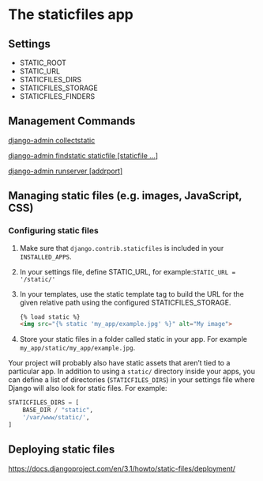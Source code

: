 # The staticfiles app

## Settings

- STATIC_ROOT
- STATIC_URL
- STATICFILES_DIRS
- STATICFILES_STORAGE
- STATICFILES_FINDERS

## Management Commands

[django-admin collectstatic](https://docs.djangoproject.com/en/3.1/ref/contrib/staticfiles/#django-admin-collectstatic)

[django-admin findstatic staticfile [staticfile ...]](https://docs.djangoproject.com/en/3.1/ref/contrib/staticfiles/#django-admin-findstatic)

[django-admin runserver [addrport]](https://docs.djangoproject.com/en/3.1/ref/contrib/staticfiles/#runserver)

## Managing static files (e.g. images, JavaScript, CSS)

### Configuring static files

1. Make sure that `django.contrib.staticfiles` is included in your `INSTALLED_APPS`.

2. In your settings file, define STATIC_URL, for example:`STATIC_URL = '/static/'`

3. In your templates, use the static template tag to build the URL for the given relative path using the configured STATICFILES_STORAGE.

    ```html
    {% load static %}
    <img src="{% static 'my_app/example.jpg' %}" alt="My image">
    ```

4. Store your static files in a folder called static in your app. For example `my_app/static/my_app/example.jpg`.

Your project will probably also have static assets that aren’t tied to a particular app. In addition to using a `static/` directory inside your apps, you can define a list of directories (`STATICFILES_DIRS`) in your settings file where Django will also look for static files. For example:

```py
STATICFILES_DIRS = [
    BASE_DIR / "static",
    '/var/www/static/',
]
```

## Deploying static files

https://docs.djangoproject.com/en/3.1/howto/static-files/deployment/